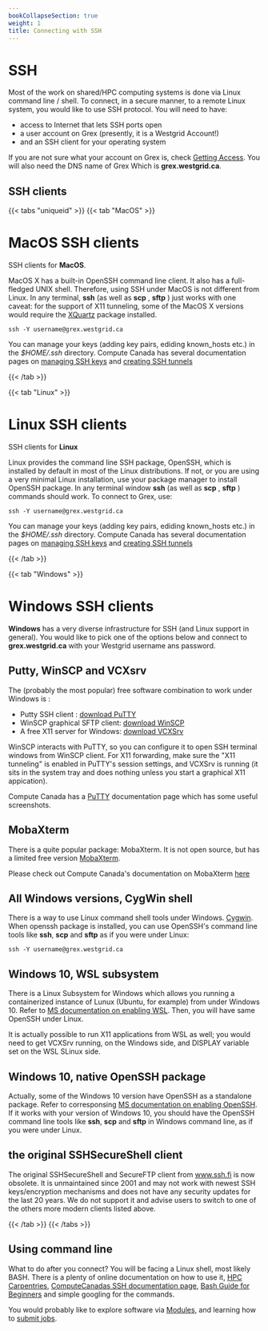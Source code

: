 ```yaml
---
bookCollapseSection: true
weight: 1
title: Connecting with SSH
---
```


# SSH

Most of the work on shared/HPC computing systems is done via Linux command line / shell. To connect, in a secure manner, to a remote Linux system, you would like to use SSH protocol. You will need to have:

 * access to Internet that lets SSH ports open 
 * a user account on Grex (presently, it is a Westgrid Account!)
 * and an SSH client for your operating system

If you are not sure what your account on Grex is, check [Getting Access](https://www.computecanada.ca/research-portal/account-management/apply-for-an-account/). You will also need the DNS name of Grex Which is **grex.westgrid.ca**.

## SSH clients

{{< tabs "uniqueid" >}}
{{< tab "MacOS" >}}

# MacOS SSH clients

SSH clients for  **MacOS**.

MacOS X has a built-in OpenSSH command line client. It also has a full-fledged UNIX shell. Therefore, using SSH under MacOS is not different from Linux. In any terminal, **ssh** (as well as **scp** , **sftp** ) just works with one caveat: for the support of X11 tunneling, some of the MacOS X versions would require the [XQuartz](https://www.xquartz.org/) package installed. 

  ```ssh -Y username@grex.westgrid.ca```

You can manage your keys (adding key pairs, ediding known_hosts etc.) in the  _$HOME/.ssh_ directory. Compute Canada has several documentation pages on [managing SSH keys](https://docs.computecanada.ca/wiki/Using_SSH_keys_in_Linux) and [creating SSH tunnels](https://docs.computecanada.ca/wiki/SSH_tunnelling)

{{< /tab >}}

{{< tab "Linux" >}}

# Linux SSH clients

SSH clients for  **Linux** 

Linux provides the command line SSH package, OpenSSH, which is installed by default in most of the Linux distributions. If not, or you are using a very minimal Linux installation, use your package manager to install OpenSSH package. In any terminal window **ssh** (as well as **scp** , **sftp** ) commands should work. To connect to Grex, use:

  ```ssh -Y username@grex.westgrid.ca```

You can manage your keys (adding key pairs, ediding known_hosts etc.) in the  _$HOME/.ssh_ directory. Compute Canada has several documentation pages on [managing SSH keys](https://docs.computecanada.ca/wiki/Using_SSH_keys_in_Linux) and [creating SSH tunnels](https://docs.computecanada.ca/wiki/SSH_tunnelling)

{{< /tab >}}

{{< tab "Windows" >}}

# Windows SSH clients

**Windows** has a very diverse infrastructure for SSH (and Linux support in general). You would like to pick one of the options below and connect to **grex.westgrid.ca** with your Westgrid username ans password.

## Putty, WinSCP and VCXsrv

The (probably the most popular) free software combination to work under Windows is :

  * Putty SSH client : [download PuTTY](https://www.chiark.greenend.org.uk/~sgtatham/putty/latest.html)
  * WinSCP graphical SFTP client: [download WinSCP](https://winscp.net/eng/index.php)
  * A free X11 server for Windows: [download VCXSrv](https://sourceforge.net/projects/vcxsrv/)

WinSCP interacts with PuTTY, so you can configure it to open SSH terminal windows from WinSCP client. For X11 forwarding, make sure the "X11 tunneling" is enabled in PuTTY's session settings, and VCXSrv is running (it sits in the system tray and does nothing unless you start a graphical X11 appication).

Compute Canada has a [PuTTY](https://docs.computecanada.ca/wiki/Connecting_with_PuTTY) documentation page which has some useful screenshots.

## MobaXterm

There is a quite popular package: MobaXterm. It is not open source, but has a limited free version [MobaXterm](https://mobaxterm.mobatek.net/download.html). 

Please check out Compute Canada's documentation on MobaXterm [here](https://docs.computecanada.ca/wiki/Connecting_with_MobaXTerm)

## All Windows versions, CygWin shell

There is a way to use Linux command shell tools under Windows. [Cygwin](https://www.cygwin.com/). When openssh package is installed, you can use OpenSSH's command line tools like **ssh**, **scp** and **sftp** as if you were under Linux: 

  ```ssh -Y username@grex.westgrid.ca```

## Windows 10, WSL subsystem

There is a Linux Subsystem for Windows which allows you running a containerized instance of Lunux (Ubuntu, for example) from under Windows 10. Refer to [MS documentation on enabling WSL](https://docs.microsoft.com/en-us/windows/wsl/install-win10). Then, you will have same OpenSSH under Linux. 

It is actually possible to run X11 applications from WSL as well; you would need to get VCXSrv running, on the Windows side, and DISPLAY variable set on the WSL SLinux side.

## Windows 10, native OpenSSH package

Actually, some of the Windows 10 version have OpenSSH as a standalone package. Refer to corresponsing [MS documentation on enabling OpenSSH](https://docs.microsoft.com/en-us/windows-server/administration/openssh/openssh_install_firstuse). If it works with your version of Windows 10, you should have the OpenSSH command line tools like **ssh**, **scp** and **sftp** in Windows command line, as if you were under Linux.

## the original SSHSecureShell client

The original SSHSecureShell and SecureFTP client from www.ssh.fi is now obsolete. It is unmaintained since 2001 and may not work with newest SSH keys/encryption mechanisms and does not have any security updates for the last 20 years. We do not support it and advise users to switch to one of the others more modern clients listed above.

{{< /tab >}}
{{< /tabs >}}

## Using command line

What to do after you connect? You will be facing a Linux shell, most likely BASH. There is a plenty of online documentation on how to use it,
 [HPC Carpentries](https://hpc-carpentry.github.io/hpc-shell/), [ComputeCanadas SSH documentation page](https://docs.computecanada.ca/wiki/SSH), 
[Bash Guide for Beginners](https://www.tldp.org/LDP/Bash-Beginners-Guide/html/Bash-Beginners-Guide.html) and simple googling for the commands.

You would probably like to explore software via [Modules](../../software/), and learning how to [submit jobs](../../running/).

